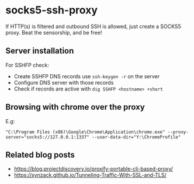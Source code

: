 # socks5-ssh-proxy

If HTTP(s) is filtered and outbound SSH is allowed, just create a SOCKS5 proxy. Beat the sensorship, and be free!

## Server installation

For SSHFP check:

- Create SSHFP DNS records use `ssh-keygen -r` on the server
- Configure DNS server with those records
- Check if records are active with `dig SSHFP <hostname> +short`

## Browsing with chrome over the proxy

E.g:

`"C:\Program Files (x86)\Google\Chrome\Application\chrome.exe" --proxy-server="socks5://127.0.0.1:1337" --user-data-dir="Y:\ChromeProfile"`

## Related blog posts

* https://blog.projectdiscovery.io/proxify-portable-cli-based-proxy/
* https://synzack.github.io/Tunneling-Traffic-With-SSL-and-TLS/
